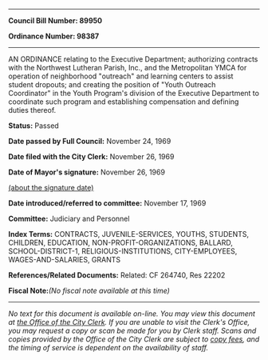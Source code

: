 

********

**Council Bill Number: 89950**
   
**Ordinance Number: 98387**
********

 AN ORDINANCE relating to the Executive Department; authorizing contracts with the Northwest Lutheran Parish, Inc., and the Metropolitan YMCA for operation of neighborhood "outreach" and learning centers to assist student dropouts; and creating the position of "Youth Outreach Coordinator" in the Youth Program's division of the Executive Department to coordinate such program and establishing compensation and defining duties thereof.

**Status:** Passed
   
**Date passed by Full Council:** November 24, 1969
   
**Date filed with the City Clerk:** November 26, 1969
   
**Date of Mayor's signature:** November 26, 1969
   
[(about the signature date)](/~public/approvaldate.htm)
   
   
   
**Date introduced/referred to committee:** November 17, 1969
   
**Committee:** Judiciary and Personnel
   
   
**Index Terms:** CONTRACTS, JUVENILE-SERVICES, YOUTHS, STUDENTS, CHILDREN, EDUCATION, NON-PROFIT-ORGANIZATIONS, BALLARD, SCHOOL-DISTRICT-1, RELIGIOUS-INSTITUTIONS, CITY-EMPLOYEES, WAGES-AND-SALARIES, GRANTS

**References/Related Documents:** Related: CF 264740, Res 22202

**Fiscal Note:**_(No fiscal note available at this time)_
********

_No text for this document is available on-line. You may view this document at [the Office of the City Clerk](http://www.seattle.gov/leg/clerk/contactUs.htm). If you are unable to visit the Clerk's Office, you may request a copy or scan be made for you by Clerk staff. Scans and copies provided by the Office of the City Clerk are subject to [copy fees](http://clerk.seattle.gov/~public/clerkfees.htm), and the timing of service is dependent on the availability of staff._


